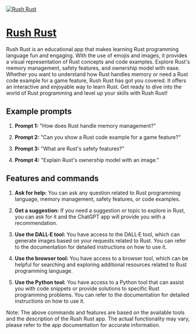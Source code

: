 [![Rush Rust](https://files.oaiusercontent.com/file-7tcZId46acMAmjvooVCw1O9U?se=2123-10-17T16%3A57%3A03Z&sp=r&sv=2021-08-06&sr=b&rscc=max-age%3D31536000%2C%20immutable&rscd=attachment%3B%20filename%3DDALL%25C2%25B7E%25202023-11-10%252014.15.25%2520-%2520A%2520whimsical%2520crab%2520character%252C%2520armored%2520like%2520a%2520game%2520warrior%252C%2520wielding%2520a%2520rusted%252C%2520over-sized%2520gun%2520with%2520code%2520symbols%2520etched%2520on%2520it%252C%2520set%2520against%2520the%2520backdrop%2520of.png&sig=ayXpXILeK/EkJUAaN7i17wTLU76Eg5cl/xBEYDeQ6mU%3D)](https://chat.openai.com/g/g-S6uhWW9eG-rush-rust)

# [Rush Rust](https://chat.openai.com/g/g-S6uhWW9eG-rush-rust)

Rush Rust is an educational app that makes learning Rust programming language fun and engaging. With the use of emojis and images, it provides a visual representation of Rust concepts and code examples. Explore Rust's memory management, safety features, and ownership model with ease. Whether you want to understand how Rust handles memory or need a Rust code example for a game feature, Rush Rust has got you covered. It offers an interactive and enjoyable way to learn Rust. Get ready to dive into the world of Rust programming and level up your skills with Rush Rust!

## Example prompts

1. **Prompt 1:** "How does Rust handle memory management?"

2. **Prompt 2:** "Can you show a Rust code example for a game feature?"

3. **Prompt 3:** "What are Rust's safety features?"

4. **Prompt 4:** "Explain Rust's ownership model with an image."

## Features and commands

1. **Ask for help:** You can ask any question related to Rust programming language, memory management, safety features, or code examples.

2. **Get a suggestion:** If you need a suggestion or topic to explore in Rust, you can ask for it and the ChatGPT app will provide you with a recommendation.

3. **Use the DALL·E tool:** You have access to the DALL·E tool, which can generate images based on your requests related to Rust. You can refer to the documentation for detailed instructions on how to use it.

4. **Use the browser tool:** You have access to a browser tool, which can be helpful for searching and exploring additional resources related to Rust programming language.

5. **Use the Python tool:** You have access to a Python tool that can assist you with code snippets or provide solutions to specific Rust programming problems. You can refer to the documentation for detailed instructions on how to use it.

Note: The above commands and features are based on the available tools and the description of the Rush Rust app. The actual functionality may vary, please refer to the app documentation for accurate information.